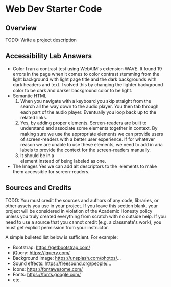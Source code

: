# Web Dev Starter Code

## Overview

TODO: Write a project description

## Accessibility Lab Answers

- Color
    I ran a contrast test using WebAIM's extension WAVE.  It found 19 errors in the page when it comes to color contrast stemming from the light background with light page title and the dark backgrounds with dark headers and text.  I solved this by changing the lighter background color to be dark and darker background color to be light.
- Semantic HTML
    1. When you navigate with a keyboard you skip straight from the search all the way down to the audio player.  You then tab through each part of the audio player.  Eventually you loop back up to the related links.
    2. Yes, by adding proper elements.  Screen-readers are built to understand and associate some elements together in context.  By making sure we use the appropriate elements we can provide users of screen-readers with a better user experience.  If for whatever reason we are unable to use these elements, we need to add in aria labels to provide the context for the screen-readers manually.
    3. It should be in a <nav> element instead of being labeled as one.
- The Images
    Yes we can add alt descriptors to the <img> elements to make them accessible for screen-readers.

## Sources and Credits

TODO: You must credit the sources and authors of any code, libraries, or other
assets you use in your project. If you leave this section blank, your project
will be considered in violation of the Academic Honesty policy unless you truly
created everything from scratch with no outside help. If you need to use a
source that you cannot credit (e.g. a classmate's work), you must get explicit
permission from your instructor.

A simple bulleted list below is sufficient. For example:

- Bootstrap: https://getbootstrap.com/
- jQuery: https://jquery.com/
- Background image: https://unsplash.com/photos/...
- Sound effects: https://freesound.org/people/...
- Icons: https://fontawesome.com/
- Fonts: https://fonts.google.com/
- etc.
